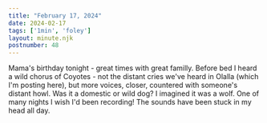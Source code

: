 ```yaml
---
title: "February 17, 2024"
date: 2024-02-17
tags: ['1min', 'foley']
layout: minute.njk
postnumber: 48
---
```


Mama's birthday tonight - great times with great familly. Before bed I heard a wild chorus of Coyotes - not the distant cries we've heard in Olalla (which I'm posting here), but more voices, closer, countered with someone's distant howl. Was it a domestic or wild dog? I imagined it was a wolf. One of many nights I wish I'd been recording! The sounds have been stuck in my head all day.  



